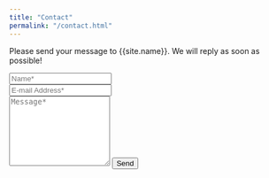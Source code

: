 ```yaml
---
title: "Contact"
permalink: "/contact.html"
---
```


<!-- <form action="https://formspree.io/{{site.email}}" method="POST">     -->
<form action="https://formspree.io/f/mrgrqddq" method="POST">
<p class="mb-4 text-dark">Please send your message to {{site.name}}. We will reply as soon as possible!</p>
<div class="form-group row">
<div class="col-md-6">
<input class="form-control" type="text" name="name" placeholder="Name*" required>
</div>
<div class="col-md-6">
<input class="form-control" type="email" name="_replyto" placeholder="E-mail Address*" required>
</div>
</div>
<textarea rows="8" class="form-control mb-3" name="message" placeholder="Message*" required></textarea>    
<input class="btn btn-success" type="submit" value="Send">
</form>